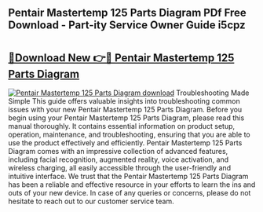 ## Pentair Mastertemp 125 Parts Diagram PDf Free Download - Part-ity Service Owner Guide i5cpz

# <h2><a href="http://dfs8b5.blite.top/?on=Pentair+Mastertemp+125+Parts+Diagram">🔗Download New 👉🔴 Pentair Mastertemp 125 Parts Diagram</a></h2>

[![Pentair Mastertemp 125 Parts Diagram download](https://i.imgur.com/lujVjoI.png)](http://dfs8b5.blite.top/?on=Pentair+Mastertemp+125+Parts+Diagram)
Troubleshooting Made Simple This guide offers valuable insights into troubleshooting common issues with your new Pentair Mastertemp 125 Parts Diagram. Before you begin using your Pentair Mastertemp 125 Parts Diagram, please read this manual thoroughly. It contains essential information on product setup, operation, maintenance, and troubleshooting, ensuring that you are able to use the product effectively and efficiently. Pentair Mastertemp 125 Parts Diagram comes with an impressive collection of advanced features, including facial recognition, augmented reality, voice activation, and wireless charging, all easily accessible through the user-friendly and intuitive interface. We trust that the Pentair Mastertemp 125 Parts Diagram has been a reliable and effective resource in your efforts to learn the ins and outs of your new device. In case of any queries or concerns, please do not hesitate to reach out to our customer service team.
